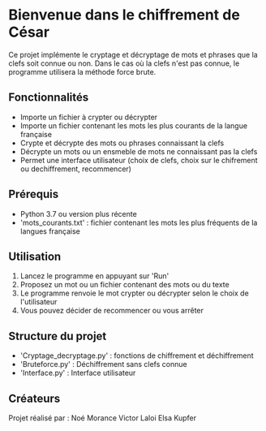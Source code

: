# Bienvenue dans le chiffrement de César 

Ce projet implémente le cryptage et décryptage de mots et phrases que la clefs soit connue ou non. Dans le cas où la clefs n'est pas connue, le programme utilisera la méthode force brute. 

## Fonctionnalités 
- Importe un fichier à crypter ou décrypter
- Importe un fichier contenant les mots les plus courants de la langue française
- Crypte et décrypte des mots ou phrases connaissant la clefs
- Décrypte un mots ou un ensmeble de mots ne connaissant pas la clefs
- Permet une interface utilisateur (choix de clefs, choix sur le chifrement ou dechiffrement, recommencer)

## Prérequis 
- Python 3.7 ou version plus récente
- 'mots_courants.txt' : fichier contenant les mots les plus fréquents de la langues française

## Utilisation 
1) Lancez le programme en appuyant sur 'Run'
2) Proposez un mot ou un fichier contenant des mots ou du texte
3) Le programme renvoie le mot crypter ou décrypter selon le choix de l'utilisateur
4) Vous pouvez décider de recommencer ou vous arrêter 

## Structure du projet 
- 'Cryptage_decryptage.py' : fonctions de chiffrement et déchiffrement
- 'Bruteforce.py' : Déchiffrement sans clefs connue
- 'Interface.py' : Interface utilisateur

## Créateurs 
Projet réalisé par : 
Noé Morance 
Victor Laloi 
Elsa Kupfer 
